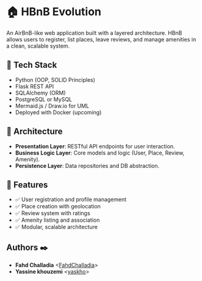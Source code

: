# 🏠 HBnB Evolution

An AirBnB-like web application built with a layered architecture. HBnB allows users to register, list places, leave reviews, and manage amenities in a clean, scalable system.

## 🔧 Tech Stack
- Python (OOP, SOLID Principles)
- Flask REST API
- SQLAlchemy (ORM)
- PostgreSQL or MySQL
- Mermaid.js / Draw.io for UML
- Deployed with Docker (upcoming)

## 📐 Architecture
- **Presentation Layer**: RESTful API endpoints for user interaction.
- **Business Logic Layer**: Core models and logic (User, Place, Review, Amenity).
- **Persistence Layer**: Data repositories and DB abstraction.

## 📄 Features
- ✅ User registration and profile management
- ✅ Place creation with geolocation
- ✅ Review system with ratings
- ✅ Amenity listing and association
- ✅ Modular, scalable architecture

## Authors :black_nib:
* **Fahd Challadia** <[FahdChalladia](https://github.com/FahdChalladia)>
* **Yassine khouzemi** <[yaskho](https://github.com/yaskho)>  